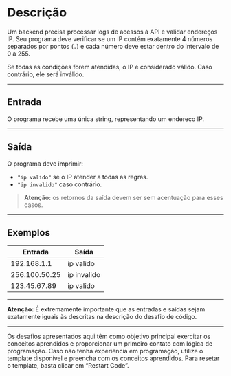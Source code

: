 # Descrição

Um backend precisa processar logs de acessos à API e validar endereços IP. Seu programa deve verificar se um IP contém exatamente 4 números separados por pontos (`.`) e cada número deve estar dentro do intervalo de 0 a 255.

Se todas as condições forem atendidas, o IP é considerado válido. Caso contrário, ele será inválido.

---

## Entrada

O programa recebe uma única string, representando um endereço IP.

---

## Saída

O programa deve imprimir:

- `"ip valido"` se o IP atender a todas as regras.
- `"ip invalido"` caso contrário.

> **Atenção:** os retornos da saída devem ser sem acentuação para esses casos.

---

## Exemplos

| Entrada       | Saída      |
| ------------- | ---------- |
| 192.168.1.1   | ip valido  |
| 256.100.50.25 | ip invalido|
| 123.45.67.89  | ip valido  |

---

**Atenção:** É extremamente importante que as entradas e saídas sejam exatamente iguais às descritas na descrição do desafio de código.

---

Os desafios apresentados aqui têm como objetivo principal exercitar os conceitos aprendidos e proporcionar um primeiro contato com lógica de programação. Caso não tenha experiência em programação, utilize o template disponível e preencha com os conceitos aprendidos. Para resetar o template, basta clicar em “Restart Code”.
